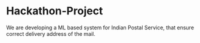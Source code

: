 # Hackathon-Project
We are developing a ML based system for Indian Postal Service, that ensure correct delivery address of the mail.
